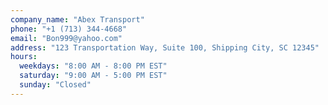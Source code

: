 ```yaml
---
company_name: "Abex Transport"
phone: "+1 (713) 344-4668"
email: "Bon999@yahoo.com"
address: "123 Transportation Way, Suite 100, Shipping City, SC 12345"
hours:
  weekdays: "8:00 AM - 8:00 PM EST"
  saturday: "9:00 AM - 5:00 PM EST"
  sunday: "Closed"
---
```


